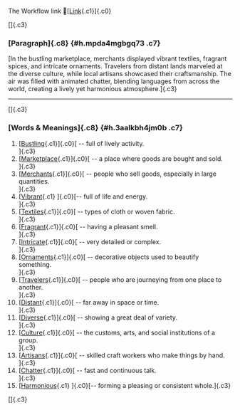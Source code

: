 The Workflow link
👏[[Link](https://www.google.com/url?q=http://www.google.com&sa=D&source=editors&ust=1756695288511918&usg=AOvVaw0f8ivIgE453Cp8Po7VWLxL){.c1}]{.c0}

[]{.c3}

### [Paragraph]{.c8} {#h.mpda4mgbgq73 .c7}

[In the bustling marketplace, merchants displayed vibrant textiles,
fragrant spices, and intricate ornaments. Travelers from distant lands
marveled at the diverse culture, while local artisans showcased their
craftsmanship. The air was filled with animated chatter, blending
languages from across the world, creating a lively yet harmonious
atmosphere.]{.c3}

------------------------------------------------------------------------

[]{.c3}

### [Words & Meanings]{.c8} {#h.3aalkbh4jm0b .c7}

1.  [[Bustling](https://www.google.com/url?q=http://www.google.com&sa=D&source=editors&ust=1756695288512664&usg=AOvVaw0eRCDtuuVobIH1G9Lcjrbf){.c1}]{.c0}[ --
    full of lively activity.\
    ]{.c3}
2.  [[Marketplace](https://www.google.com/url?q=http://www.google.com&sa=D&source=editors&ust=1756695288512823&usg=AOvVaw3EeKn9onS5mNCsm6GqLBsK){.c1}]{.c0}[ --
    a place where goods are bought and sold.\
    ]{.c3}
3.  [[Merchants](https://www.google.com/url?q=http://www.google.com&sa=D&source=editors&ust=1756695288512965&usg=AOvVaw0nKvP8XQoTNgB-K-Itz5Jo){.c1}]{.c0}[ --
    people who sell goods, especially in large quantities.\
    ]{.c3}
4.  [[Vibrant](https://www.google.com/url?q=http://www.google.com&sa=D&source=editors&ust=1756695288513118&usg=AOvVaw11iu7qKJ-GP7y42Gy26EGL){.c1}
    ]{.c0}[-- full of life and energy.\
    ]{.c3}
5.  [[Textiles](https://www.google.com/url?q=http://www.google.com&sa=D&source=editors&ust=1756695288513233&usg=AOvVaw2eZ3Tn4BionQXd1WELJTQf){.c1}]{.c0}[ --
    types of cloth or woven fabric.\
    ]{.c3}
6.  [[Fragrant](https://www.google.com/url?q=http://www.google.com&sa=D&source=editors&ust=1756695288513348&usg=AOvVaw3dTZM0oiD2LCAUINZqYXzO){.c1}]{.c0}[ --
    having a pleasant smell.\
    ]{.c3}
7.  [[Intricate](https://www.google.com/url?q=http://www.google.com&sa=D&source=editors&ust=1756695288513473&usg=AOvVaw10qs4ddW5XRwGfPDh2BV8U){.c1}]{.c0}[ --
    very detailed or complex.\
    ]{.c3}
8.  [[Ornaments](https://www.google.com/url?q=http://www.google.com&sa=D&source=editors&ust=1756695288513597&usg=AOvVaw3I4XWCWwT21Iv-_mO9dhOu){.c1}]{.c0}[ --
    decorative objects used to beautify something.\
    ]{.c3}
9.  [[Travelers](https://www.google.com/url?q=http://www.google.com&sa=D&source=editors&ust=1756695288513735&usg=AOvVaw2wLmHYD9hmHwulsR-lFUys){.c1}]{.c0}[ --
    people who are journeying from one place to another.\
    ]{.c3}
10. [[Distant](https://www.google.com/url?q=http://www.google.com&sa=D&source=editors&ust=1756695288513868&usg=AOvVaw18st_pibs5e9nwMaDnD1MZ){.c1}]{.c0}[ --
    far away in space or time.\
    ]{.c3}
11. [[Diverse](https://www.google.com/url?q=http://www.google.com&sa=D&source=editors&ust=1756695288513999&usg=AOvVaw2Y-uFIG6YOSltUBZCO083t){.c1}]{.c0}[ --
    showing a great deal of variety.\
    ]{.c3}
12. [[Culture](https://www.google.com/url?q=http://www.google.com&sa=D&source=editors&ust=1756695288514125&usg=AOvVaw0NRkmA3oF65h6g1Ylf8f47){.c1}]{.c0}[ --
    the customs, arts, and social institutions of a group.\
    ]{.c3}
13. [[Artisans](https://www.google.com/url?q=http://www.google.com&sa=D&source=editors&ust=1756695288514264&usg=AOvVaw1grQwIpf8_8RnF5JiYIoC0){.c1}]{.c0}[ --
    skilled craft workers who make things by hand.\
    ]{.c3}
14. [[Chatter](https://www.google.com/url?q=http://www.google.com&sa=D&source=editors&ust=1756695288514400&usg=AOvVaw12qPbM5LI2NsSlHxucCXir){.c1}]{.c0}[ --
    fast and continuous talk.\
    ]{.c3}
15. [[Harmonious](https://www.google.com/url?q=http://www.google.com&sa=D&source=editors&ust=1756695288514525&usg=AOvVaw07t1SXO0SdZaQUcJ5KCkzC){.c1}
    ]{.c0}[-- forming a pleasing or consistent whole.]{.c3}

[]{.c3}
